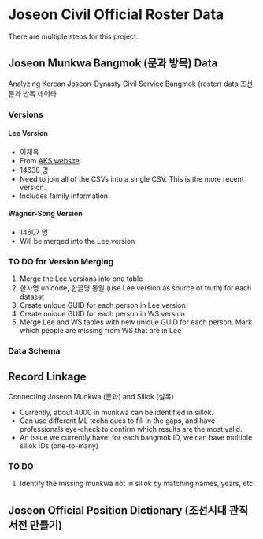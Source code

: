 # Joseon Civil Official Roster Data

There are multiple steps for this project.

## Joseon Munkwa Bangmok (문과 방목) Data
Analyzing Korean Joseon-Dynasty Civil Service Bangmok (roster) data 조선 문과 방목 데이타

### Versions

#### Lee Version
* 이재옥 
* From [AKS website](http://dh.aks.ac.kr/~sonamu5/wiki/index.php/SEDB:%EA%B3%BC%EA%B1%B0_%ED%95%A9%EA%B2%A9%EC%9E%90_%EC%A0%95%EB%B3%B4_%EB%94%94%EC%A7%80%ED%84%B8_%EC%95%84%EC%B9%B4%EC%9D%B4%EB%B8%8C)
* 14638 명
* Need to join all of the CSVs into a single CSV. This is the more recent version.
* Includes family information.

#### Wagner-Song Version
* 14607 명
* Will be merged into the Lee version

### TO DO for Version Merging
1. Merge the Lee versions into one table
2. 한자명 unicode, 한글명 통일 (use Lee version as source of truth) for each dataset
3. Create unique GUID for each person in Lee version
4. Create unique GUID for each person in WS version
5. Merge Lee and WS tables with new unique GUID for each person. Mark which people are missing from WS that are in Lee


### Data Schema


## Record Linkage

Connecting Joseon Munkwa (문과) and Sillok (실록)

* Currently, about 4000 in munkwa can be identified in sillok.
* Can use different ML techniques to fill in the gaps, and have professionals eye-check to confirm which results are the most valid.
* An issue we currently have: for each bangmok ID, we can have multiple sillok IDs (one-to-many)


### TO DO
1. Identify the missing munkwa not in sillok by matching names, years, etc. 


## Joseon Official Position Dictionary (조선시대 관직 서전 만들기)


